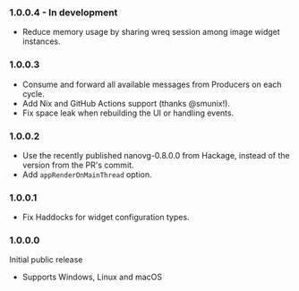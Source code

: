 ### 1.0.0.4 - In development

- Reduce memory usage by sharing wreq session among image widget instances.

### 1.0.0.3

- Consume and forward all available messages from Producers on each cycle.
- Add Nix and GitHub Actions support (thanks @smunix!).
- Fix space leak when rebuilding the UI or handling events.

### 1.0.0.2

- Use the recently published nanovg-0.8.0.0 from Hackage, instead of the version from the PR's commit.
- Add `appRenderOnMainThread` option.

### 1.0.0.1

- Fix Haddocks for widget configuration types.

### 1.0.0.0

Initial public release

- Supports Windows, Linux and macOS
